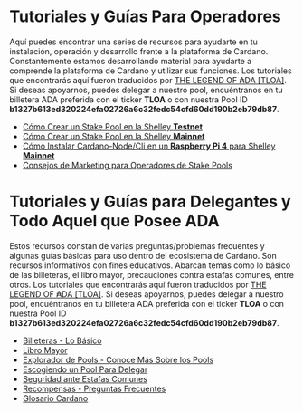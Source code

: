 # Tutoriales y Guías Para Operadores

Aquí puedes encontrar una series de recursos para ayudarte en tu instalación, operación y desarrollo frente a la plataforma de Cardano. Constantemente estamos desarrollando material para ayudarte a comprende la plataforma de Cardano y utilizar sus funciones. Los tutoriales que encontrarás aquí fueron traducidos por [THE LEGEND OF ₳DA [TLOA]](https://tloada.github.io/tloa/español.html). Si deseas apoyarnos, puedes delegar a nuestro pool, encuéntranos en tu billetera ADA preferida con el ticker **TLOA** o con nuestra Pool ID **b1327b613ed320224efa02726a6c32fedc54cfd60dd190b2eb79db87**.

* [Cómo Crear un Stake Pool en la Shelley **Testnet**](https://github.com/tloada/cardano-tutorials/tree/master/node-setup)
* [Cómo Crear un Stake Pool en la Shelley **Mainnet**](https://github.com/tloada/coincashew/tree/master/coins/overview-ada/guide-how-to-build-a-haskell-stakepool-node)
* [Cómo Instalar Cardano-Node/Cli en un **Raspberry Pi 4** para Shelley **Mainnet**](https://github.com/tloada/Pi-Pool)
* [Consejos de Marketing para Operadores de Stake Pools](https://forum.cardano.org/t/consejos-de-marketing-para-operadores-de-stake-pool/40214)

# Tutoriales y Guías para Delegantes y Todo Aquel que Posee ADA

Estos recursos constan de varias preguntas/problemas frecuentes y algunas guías básicas para uso dentro del ecosistema de Cardano. Son recursos informativos con fines educativos. Abarcan temas como lo básico de las billeteras, el libro mayor, precauciones contra estafas comunes, entre otros. Los tutoriales que encontrarás aquí fueron traducidos por [THE LEGEND OF ₳DA [TLOA]](https://tloada.github.io/tloa/español.html). Si deseas apoyarnos, puedes delegar a nuestro pool, encuéntranos en tu billetera ADA preferida con el ticker **TLOA** o con nuestra Pool ID **b1327b613ed320224efa02726a6c32fedc54cfd60dd190b2eb79db87**.

* [Billeteras - Lo Básico](https://cardano-community.github.io/support-faq/#/es/wallets)
* [Libro Mayor](https://cardano-community.github.io/support-faq/#/es/ledger)
* [Explorador de Pools - Conoce Más Sobre los Pools](https://cardano-community.github.io/support-faq/#/es/explorers)
* [Escogiendo un Pool Para Delegar](https://cardano-community.github.io/support-faq/#/es/select-pool-to-delegate)
* [Seguridad ante Estafas Comunes](https://cardano-community.github.io/support-faq/#/es/no-to-scam)
* [Recompensas - Preguntas Frecuentes](https://cardano-community.github.io/support-faq/#/es/rewards)
* [Glosario Cardano](https://forum.cardano.org/t/glosario-cardano/40215)
